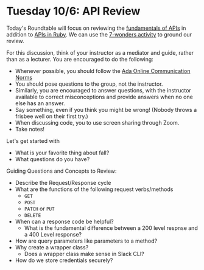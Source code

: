 # Tuesday 10/6: API Review

Today's Roundtable will focus on reviewing the [fundamentals of APIs](https://learn-2.galvanize.com/cohorts/2036/blocks/875/content_files/06-apis/intro-to-apis.md) in addition to [APIs in Ruby](https://learn-2.galvanize.com/cohorts/2036/blocks/875/content_files/06-apis/apis-in-ruby.md). We can use the [7-wonders activity](https://github.com/Ada-C14/api-exercise-seven-wonders) to ground our review.

For this discussion, think of your instructor as a mediator and guide, rather than as a lecturer. You are encouraged to do the following:

* Whenever possible, you should follow the [Ada Online Communication Norms](https://learn-2.galvanize.com/cohorts/2036/blocks/882/content_files/00-welcome-to-ada/02-wk01-online-communication-norms.md)
* You should pose questions to the group, not the instructor.
* Similarly, you are encouraged to answer questions, with the instructor available to correct misconceptions and provide answers when no one else has an answer.
* Say something, even if you think you might be wrong! (Nobody throws a frisbee well on their first try.)
* When discussing code, you to use screen sharing through Zoom.
* Take notes!

Let's get started with
* What is your favorite thing about fall?
* What questions do you have?

Guiding Questions and Concepts to Review:
* Describe the Request/Response cycle
* What are the functions of the following request verbs/methods
    * `GET`
    * `POST`
    * `PATCH` or `PUT`
    * `DELETE`
* When can a response code be helpful?
    * What is the fundamental difference between a 200 level respnse and a 400 Level response?
* How are query parameters like parameters to a method?
* Why create a wrapper class?  
    * Does a wrapper class make sense in Slack CLI?
* How do we store credentials securely?
